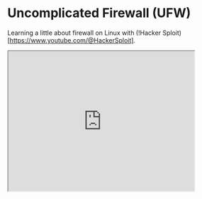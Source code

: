# Uncomplicated Firewall (UFW)

Learning a little about firewall on Linux with (!Hacker Sploit)[https://www.youtube.com/@HackerSploit].

<iframe width="420" height="315"
src="https://youtu.be/f9-iYQ25K-g">
</iframe>
